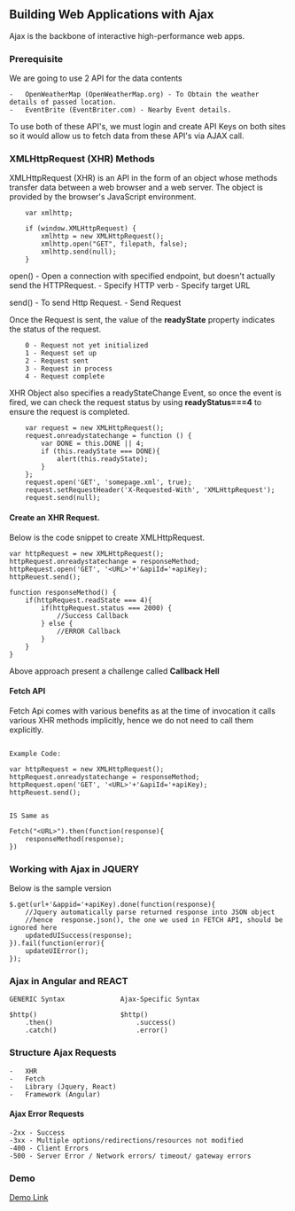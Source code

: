 
## Building Web Applications with Ajax

Ajax is the backbone of interactive high-performance web apps.

### Prerequisite
We are going to use 2 API for the data contents

    -   OpenWeatherMap (OpenWeatherMap.org) - To Obtain the weather details of passed location.
    -   EventBrite (EventBriter.com) - Nearby Event details.

To use both of these API's, we must login and create API Keys on both sites so it would allow us to fetch data from these API's via AJAX call.


### XMLHttpRequest (XHR) Methods
XMLHttpRequest (XHR) is an API in the form of an object whose methods transfer data between a web browser and a web server. The object is provided by the browser's JavaScript environment.

```
    var xmlhttp;

    if (window.XMLHttpRequest) {
        xmlhttp = new XMLHttpRequest();
        xmlhttp.open("GET", filepath, false);
        xmlhttp.send(null);
    }

```
open() - Open a connection with specified endpoint, but doesn't actually send the HTTPRequest.
    -   Specify HTTP verb
    -   Specify target URL

send() - To send Http Request.
    -   Send Request

Once the Request is sent, the value of the **readyState** property indicates the status of the request.

        0 - Request not yet initialized
        1 - Request set up
        2 - Request sent
        3 - Request in process
        4 - Request complete

XHR Object also specifies a readyStateChange Event, so once the event is fired, we can check the request status by using **readyStatus===4** to ensure the request is completed.

```
    var request = new XMLHttpRequest();
    request.onreadystatechange = function () {
        var DONE = this.DONE || 4;
        if (this.readyState === DONE){
            alert(this.readyState);
        }
    };
    request.open('GET', 'somepage.xml', true);
    request.setRequestHeader('X-Requested-With', 'XMLHttpRequest');  
    request.send(null);  

```

#### Create an XHR Request.

Below is the code snippet to create XMLHttpRequest.

```
var httpRequest = new XMLHttpRequest();
httpRequest.onreadystatechange = responseMethod;
httpRequest.open('GET', '<URL>'+'&apiId='+apiKey);
httpReuest.send();

function responseMethod() {
    if(httpRequest.readState === 4){
        if(httpRequest.status === 2000) {
            //Success Callback
        } else {
            //ERROR Callback
        }
    }
}

```

Above approach present a challenge called **Callback Hell**

#### Fetch API

Fetch Api comes with various benefits as at the time of invocation it calls various XHR methods implicitly, hence we do not need to call them explicitly.

```

Example Code:

var httpRequest = new XMLHttpRequest();
httpRequest.onreadystatechange = responseMethod;
httpRequest.open('GET', '<URL>'+'&apiId='+apiKey);
httpReuest.send();


IS Same as 

Fetch("<URL>").then(function(response){
    responseMethod(response);
})

```

### Working with Ajax in JQUERY

Below is the sample version

```
$.get(url+'&appid='+apiKey).done(function(response){
    //Jquery automatically parse returned response into JSON object
    //hence  response.json(), the one we used in FETCH API, should be ignored here 
    updatedUISuccess(response);
}).fail(function(error){
    updateUIError();
});

```



### Ajax in Angular and REACT


```
GENERIC Syntax              Ajax-Specific Syntax

$http()                     $http()
    .then()                     .success()
    .catch()                    .error()

```


### Structure Ajax Requests

    -   XHR
    -   Fetch
    -   Library (Jquery, React)
    -   Framework (Angular)

#### Ajax Error Requests

    -2xx - Success
    -3xx - Multiple options/redirections/resources not modified
    -400 - Client Errors
    -500 - Server Error / Network errors/ timeout/ gateway errors


### Demo
[Demo Link](https://vanilla-javascript-ajax-app.herokuapp.com/)
